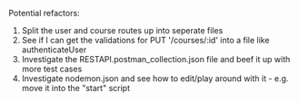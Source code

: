 Potential refactors:
1) Split the user and course routes up into seperate files
2) See if I can get the validations for PUT '/courses/:id' into a file like authenticateUser
3) Investigate the RESTAPI.postman_collection.json file and beef it up with more test cases
4) Investigate nodemon.json and see how to edit/play around with it - e.g. move it into the "start" script